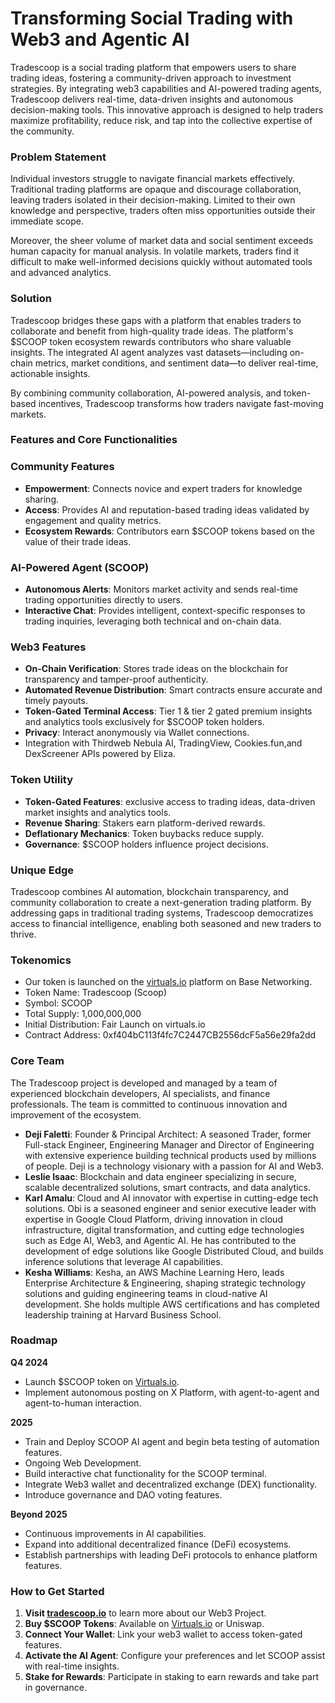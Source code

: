 # **Transforming Social Trading with Web3 and Agentic AI**

Tradescoop is a social trading platform that empowers users to share trading ideas, fostering a community-driven approach to investment strategies. By integrating web3 capabilities and AI-powered trading agents, Tradescoop delivers real-time, data-driven insights and autonomous decision-making tools. This innovative approach is designed to help traders maximize profitability, reduce risk, and tap into the collective expertise of the community.

### **Problem Statement**

Individual investors struggle to navigate financial markets effectively. Traditional trading platforms are opaque and discourage collaboration, leaving traders isolated in their decision-making. Limited to their own knowledge and perspective, traders often miss opportunities outside their immediate scope.

Moreover, the sheer volume of market data and social sentiment exceeds human capacity for manual analysis. In volatile markets, traders find it difficult to make well-informed decisions quickly without automated tools and advanced analytics.

### **Solution**

Tradescoop bridges these gaps with a platform that enables traders to collaborate and benefit from high-quality trade ideas. The platform's $SCOOP token ecosystem rewards contributors who share valuable insights. The integrated AI agent analyzes vast datasets—including on-chain metrics, market conditions, and sentiment data—to deliver real-time, actionable insights.

By combining community collaboration, AI-powered analysis, and token-based incentives, Tradescoop transforms how traders navigate fast-moving markets.

### **Features and Core Functionalities**

### **Community Features**

- **Empowerment**: Connects novice and expert traders for knowledge sharing.
- **Access**: Provides AI and reputation-based trading ideas validated by engagement and quality metrics.
- **Ecosystem Rewards**: Contributors earn $SCOOP tokens based on the value of their trade ideas.

### **AI-Powered Agent (SCOOP)**

- **Autonomous Alerts**: Monitors market activity and sends real-time trading opportunities directly to users.
- **Interactive Chat**: Provides intelligent, context-specific responses to trading inquiries, leveraging both technical and on-chain data.

### **Web3 Features**

- **On-Chain Verification**: Stores trade ideas on the blockchain for transparency and tamper-proof authenticity.
- **Automated Revenue Distribution**: Smart contracts ensure accurate and timely payouts.
- **Token-Gated Terminal Access**: Tier 1 & tier 2 gated premium insights and analytics tools exclusively for $SCOOP token holders.
- **Privacy**: Interact anonymously via Wallet connections.
- Integration with Thirdweb Nebula AI, TradingView, Cookies.fun,and DexScreener APIs powered by Eliza.

### **Token Utility**

- **Token-Gated Features**: exclusive access to trading ideas, data-driven market insights and analytics tools.
- **Revenue Sharing**: Stakers earn platform-derived rewards.
- **Deflationary Mechanics**: Token buybacks reduce supply.
- **Governance**: $SCOOP holders influence project decisions.

### **Unique Edge**

Tradescoop combines AI automation, blockchain transparency, and community collaboration to create a next-generation trading platform. By addressing gaps in traditional trading systems, Tradescoop democratizes access to financial intelligence, enabling both seasoned and new traders to thrive.

### **Tokenomics**

- Our token is launched on the [virtuals.io](https://app.virtuals.io/virtuals/16098) platform on Base Networking.
- Token Name: Tradescoop (Scoop)
- Symbol: SCOOP
- Total Supply: 1,000,000,000
- Initial Distribution: Fair Launch on virtuals.io
- Contract Address: 0xf404bC113f4fc7C2447CB2556dcF5a56e29fa2dd

### **Core Team**

The Tradescoop project is developed and managed by a team of experienced blockchain developers,
AI specialists, and finance professionals. The team is committed to continuous innovation and
improvement of the ecosystem.

- **Deji Faletti**: Founder & Principal Architect: A seasoned Trader, former Full-stack Engineer, Engineering Manager and Director of Engineering with extensive experience building technical products used by millions of people. Deji is a technology visionary with a passion for AI and Web3.
- **Leslie Isaac**: Blockchain and data engineer specializing in secure, scalable decentralized solutions, smart contracts, and data analytics.
- **Karl Amalu**: Cloud and AI innovator with expertise in cutting-edge tech solutions. Obi is a seasoned engineer and senior executive leader with expertise in Google Cloud Platform, driving innovation in cloud infrastructure, digital transformation, and cutting edge technologies such as Edge AI, Web3, and Agentic AI. He has contributed to the development of edge solutions like Google Distributed Cloud, and builds inference solutions that leverage AI capabilities.
- **Kesha Williams**: Kesha, an AWS Machine Learning Hero, leads Enterprise Architecture & Engineering, shaping strategic technology solutions and guiding engineering teams in cloud-native AI development. She holds multiple AWS certifications and has completed leadership training at Harvard Business School.

### **Roadmap**

**Q4 2024**

- Launch $SCOOP token on [Virtuals.io](http://virtuals.io/).
- Implement autonomous posting on X Platform, with agent-to-agent and agent-to-human interaction.

**2025**

- Train and Deploy SCOOP AI agent and begin beta testing of automation features.
- Ongoing Web Development.
- Build interactive chat functionality for the SCOOP terminal.
- Integrate Web3 wallet and decentralized exchange (DEX) functionality.
- Introduce governance and DAO voting features.

**Beyond 2025**

- Continuous improvements in AI capabilities.
- Expand into additional decentralized finance (DeFi) ecosystems.
- Establish partnerships with leading DeFi protocols to enhance platform features.

### **How to Get Started**

1. **Visit [tradescoop.io](http://tradescoop.io/scoop-token-launch)** to learn more about our Web3 Project.
2. **Buy $SCOOP Tokens**: Available on [Virtuals.io](http://virtuals.io/) or Uniswap.
3. **Connect Your Wallet**: Link your web3 wallet to access token-gated features.
4. **Activate the AI Agent**: Configure your preferences and let SCOOP assist with real-time insights.
5. **Stake for Rewards**: Participate in staking to earn rewards and take part in governance.
